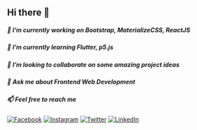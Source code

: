 ## Hi there 👋

##### 🔭 I’m currently working on Bootstrap, MaterializeCSS, ReactJS 
##### 🌱 I’m currently learning Flutter, p5.js
##### 👯 I’m looking to collaborate on some amazing project ideas
<!-- ##### 🤔 I’m looking for help with ...##### 😄 Pronouns: Developer :smile:
##### ⚡ Fun fact: ... -->
##### 💬 Ask me about Frontend Web Development
##### 📫 Feel free to reach me 
[![Facebook](https://img.shields.io/badge/Facebook-add-blue.svg?logo=facebook&logoColor=white)](https://www.facebook.com/vinayakguptaaa) [![Instagram](https://img.shields.io/badge/Instagram-follow-purple.svg?logo=instagram&logoColor=white)](https://www.instagram.com/vinayak.__.gupta/)
[![Twitter](https://img.shields.io/badge/twitter-follow-blue?logo=twitter&logoColor=white)](https://twitter.com/vinayakguptaa)
[![LinkedIn](https://img.shields.io/badge/Linkedin-follow-informational?logo=linkedin&logoColor=white)](https://www.linkedin.com/in/gvinayakgupta/)
